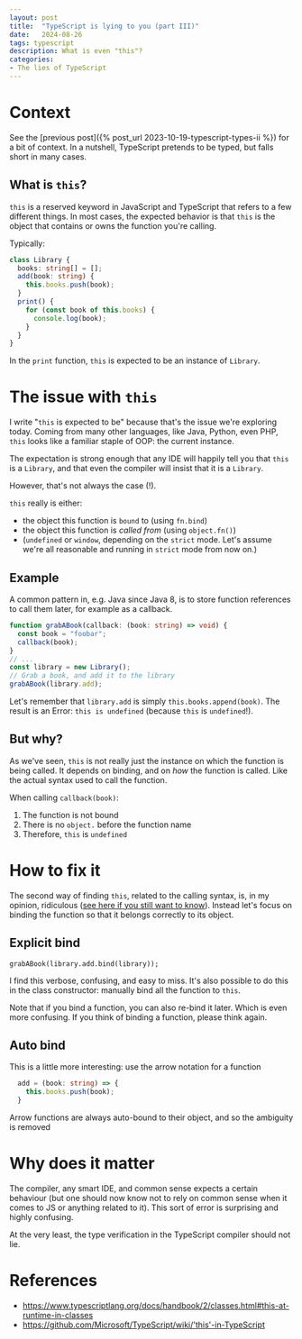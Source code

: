 ```yaml
---
layout: post
title:  "TypeScript is lying to you (part III)"
date:   2024-08-26
tags: typescript
description: What is even "this"?
categories:
- The lies of TypeScript
---
```


# Context

See the [previous post]({% post_url 2023-10-19-typescript-types-ii %}) for a bit of context. In a nutshell, TypeScript pretends to be typed, but falls short in many cases.

## What is `this`?

`this` is a reserved keyword in JavaScript and TypeScript that refers to a few different things. In most cases, the expected behavior is that `this` is the object that contains or owns the function you're calling.

Typically:

```ts
class Library {
  books: string[] = [];
  add(book: string) {
    this.books.push(book);
  }
  print() {
    for (const book of this.books) {
      console.log(book);
    }
  }
}
```

In the `print` function, `this` is expected to be an instance of `Library`.

# The **issue** with `this`

I write "`this` is expected to be" because that's the issue we're exploring today. Coming from many other languages, like Java, Python, even PHP, `this` looks like a familiar staple of OOP: the current instance.

The expectation is strong enough that any IDE will happily tell you that `this` is a `Library`, and that even the compiler will insist that it is a `Library`.

However, that's not always the case (!).

`this` really is either:
- the object this function is `bound` to (using `fn.bind`)
- the object this function is _called from_ (using `object.fn()`)
- (`undefined` or `window`, depending on the `strict` mode. Let's assume we're all reasonable and running in `strict` mode from now on.)

## Example

A common pattern in, e.g. Java since Java 8, is to store function references to call them later, for example as a callback.

```ts
function grabABook(callback: (book: string) => void) {
  const book = "foobar";
  callback(book);
}
// ...
const library = new Library();
// Grab a book, and add it to the library
grabABook(library.add);
```

Let's remember that `library.add` is simply `this.books.append(book)`. The result is an Error: `this is undefined` (because `this` is `undefined`!).

## But why?

As we've seen, `this` is not really just the instance on which the function is being called. It depends on binding, and on _how_  the function is called. Like the actual syntax used to call the function.

When calling `callback(book)`:
1. The function is not bound
2. There is no `object.` before the function name
3. Therefore, `this` is `undefined`

# How to fix it

The second way of finding `this`, related to the calling syntax, is, in my opinion, ridiculous ([see here if you still want to know](https://github.com/Microsoft/TypeScript/wiki/'this'-in-TypeScript)). Instead let's focus on binding the function so that it belongs correctly to its object.

## Explicit bind

`grabABook(library.add.bind(library));`

I find this verbose, confusing, and easy to miss. It's also possible to do this in the class constructor: manually bind all the function to `this`.

Note that if you bind a function, you can also re-bind it later. Which is even more confusing. If you think of binding a function, please think again.

## Auto bind

This is a little more interesting: use the arrow notation for a function

```ts
  add = (book: string) => {
    this.books.push(book);
  }
```

Arrow functions are always auto-bound to their object, and so the ambiguity is removed

# Why does it matter

The compiler, any smart IDE, and common sense expects a certain behaviour (but one should now know not to rely on common sense when it comes to JS or anything related to it). This sort of error is surprising and highly confusing.

At the very least, the type verification in the TypeScript compiler should not lie.

# References

- https://www.typescriptlang.org/docs/handbook/2/classes.html#this-at-runtime-in-classes
- https://github.com/Microsoft/TypeScript/wiki/'this'-in-TypeScript
